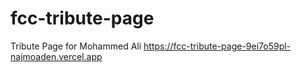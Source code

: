 # fcc-tribute-page
Tribute Page for Mohammed Ali
https://fcc-tribute-page-9ei7o59pl-najmoaden.vercel.app
